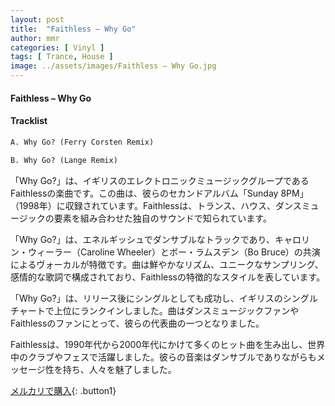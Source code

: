 ```yaml
---
layout: post
title:  "Faithless – Why Go"
author: mmr
categories: [ Vinyl ]
tags: [ Trance, House ]
image: ../assets/images/Faithless – Why Go.jpg
---
```


#### Faithless – Why Go

#### Tracklist
```md
A. Why Go? (Ferry Corsten Remix)

B. Why Go? (Lange Remix)
```

「Why Go?」は、イギリスのエレクトロニックミュージックグループであるFaithlessの楽曲です。この曲は、彼らのセカンドアルバム「Sunday 8PM」（1998年）に収録されています。Faithlessは、トランス、ハウス、ダンスミュージックの要素を組み合わせた独自のサウンドで知られています。

「Why Go?」は、エネルギッシュでダンサブルなトラックであり、キャロリン・ウィーラー（Caroline Wheeler）とボー・ラムスデン（Bo Bruce）の共演によるヴォーカルが特徴です。曲は鮮やかなリズム、ユニークなサンプリング、感情的な歌詞で構成されており、Faithlessの特徴的なスタイルを表しています。

「Why Go?」は、リリース後にシングルとしても成功し、イギリスのシングルチャートで上位にランクインしました。曲はダンスミュージックファンやFaithlessのファンにとって、彼らの代表曲の一つとなりました。

Faithlessは、1990年代から2000年代にかけて多くのヒット曲を生み出し、世界中のクラブやフェスで活躍しました。彼らの音楽はダンサブルでありながらもメッセージ性を持ち、人々を魅了しました。


[メルカリで購入](https://jp.mercari.com/item/m84616274474){: .button1}

